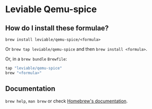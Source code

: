 # Leviable Qemu-spice

## How do I install these formulae?

`brew install leviable/qemu-spice/<formula>`

Or `brew tap leviable/qemu-spice` and then `brew install <formula>`.

Or, in a `brew bundle` `Brewfile`:

```ruby
tap "leviable/qemu-spice"
brew "<formula>"
```

## Documentation

`brew help`, `man brew` or check [Homebrew's documentation](https://docs.brew.sh).
